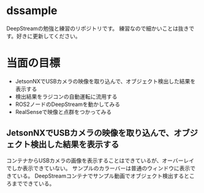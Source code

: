 # dssample
DeepStreamの勉強と練習のリポジトリです。
練習なので細かいことは抜きです。好きに更新してください。

# 当面の目標
+ JetsonNXでUSBカメラの映像を取り込んで、オブジェクト検出した結果を表示する
+ 検出結果をラジコンの自動運転に流用する
+ ROS2ノードのDeepStreamを動かしてみる
+ RealSenseで映像と点群をつかってみる

## JetsonNXでUSBカメラの映像を取り込んで、オブジェクト検出した結果を表示する
コンテナからUSBカメラの画像を表示することはできているが、オーバーレイでしか表示できていない。
サンプルのカラーバーは普通のウィンドウに表示できている。
DeepStreamコンテナでサンプル動画でオブジェクト検出するところまでできている。



